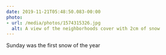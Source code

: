 ```yaml
---
date: 2019-11-21T05:48:50.083-00:00
photo:
- url: /media/photos/1574315326.jpg
  alt: A view of the neighborhoods cover with 2cm of snow
---
```

Sunday was the first snow of the year
